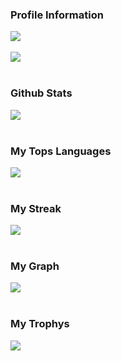 <div align="left">
    <h3><b>Profile Information</b></h3>
    <a href="https://KohakuChan.my.to">
        <img src="https://count.getloli.com/get/@MelidaZ?theme=moebooru" />
    </a>
    <br>
    <br>
    <a href="https://KohakuChan.my.to">
        <img src="https://discord.c99.nl/widget/theme-1/568093374662311956.png"></a>
    </a>
    <br>
    <br>
    <h3><b>Github Stats<b></h3>
    <a href="https://KohakuChan.my.to">
        <img
            src="https://github-readme-stats.vercel.app/api?username=MelidaZ&include_all_commits=true&count_private=true&theme=react" />
    </a>
    <br>
    <br>
    <h3><b>My Tops Languages<b></h3>
    <a href="https://KohakuChan.my.to">
        <img
            src="https://github-readme-stats.vercel.app/api/top-langs/?username=MelidaZ&layout=compact&theme=react" />
    </a>
    <br>
    <br>
    <h3><b>My Streak<b></h3>
    <a href="https://KohakuChan.my.to">
        <img src="https://github-readme-streak-stats.herokuapp.com/?user=MelidaZ&theme=dark" />
    </a>
    <br>
    <br>
    <h3><b>My Graph<b></h3>
    <a href="https://KohakuChan.my.to">
        <img src="https://activity-graph.herokuapp.com/graph?username=MelidaZ&theme=react-dark" />
    </a>
    <br>
    <br>
    <h3><b>My Trophys<b></h3>
    <a href="https://KohakuChan.my.to">
        <img src="https://github-profile-trophy.vercel.app/?username=MelidaZ&theme=discord" />
    </a>
    <br>
    <br>
</div>
